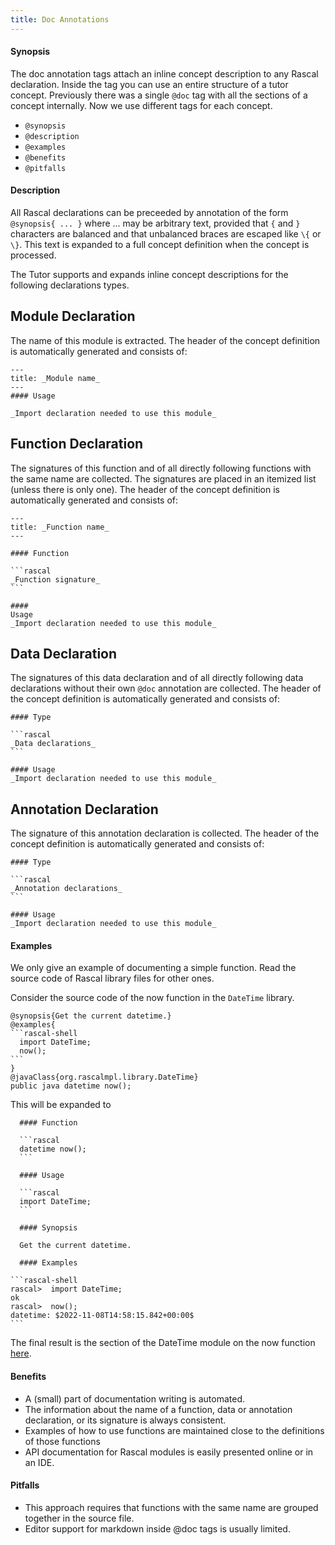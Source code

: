 ```yaml
---
title: Doc Annotations
---
```


#### Synopsis

The doc annotation tags attach an inline concept description to any Rascal declaration. Inside the tag you can use an entire structure of a tutor concept. Previously there was a single `@doc` tag with all the sections
of a concept internally. Now we use different tags for each concept.

* `@synopsis`
* `@description`
* `@examples`
* `@benefits`
* `@pitfalls`

#### Description

All Rascal declarations can be preceeded by annotation of the form `@synopsis{ ... }` where ... may be arbitrary text, 
provided that `{` and `}` characters are balanced and that unbalanced braces are escaped like `\{` or `\}`. 
This text is expanded to a full concept definition when the concept is processed. 

The Tutor supports and expands inline concept descriptions for the following declarations types.

## Module Declaration

The name of this module is extracted.
The header of the concept definition is automatically generated and consists of:

```
---
title: _Module name_
---
#### Usage

_Import declaration needed to use this module_
```

## Function Declaration

The signatures of this function and of all directly following functions with the same name are collected. 
The signatures are placed in an itemized list (unless there is only one).
The header of the concept definition is automatically generated and consists of:

``````
---
title: _Function name_
---

#### Function

```rascal
_Function signature_
```

####
Usage
_Import declaration needed to use this module_
``````

## Data Declaration

The signatures of this data declaration and of all directly following data declarations without their own `@doc` annotation are collected.
The header of the concept definition is automatically generated and consists of:

``````
#### Type

```rascal
_Data declarations_
```

#### Usage
_Import declaration needed to use this module_
``````

## Annotation Declaration

The signature of this annotation declaration is collected.
The header of the concept definition is automatically generated and consists of:

``````
#### Type

```rascal
_Annotation declarations_
```

#### Usage
_Import declaration needed to use this module_
``````

#### Examples

We only give an example of documenting a simple function. Read the source code of Rascal library files for other ones. 

Consider the source code of the now function in the `DateTime` library.

``````
@synopsis{Get the current datetime.}
@examples{
```rascal-shell
  import DateTime;
  now();
```
}
@javaClass{org.rascalmpl.library.DateTime}
public java datetime now();
``````
  
This will be expanded to

``````
  #### Function
  
  ```rascal
  datetime now();
  ```
  
  #### Usage
  
  ```rascal
  import DateTime;
  ```

  #### Synopsis
  
  Get the current datetime.

  #### Examples

```rascal-shell 
rascal>  import DateTime;
ok
rascal>  now();
datetime: $2022-11-08T14:58:15.842+00:00$
```
``````

The final result is the section of the DateTime module on the now function [here](../../../../Library/DateTime.md#DateTime-now).

#### Benefits

* A (small) part of documentation writing is automated.
* The information about the name of a function, data or annotation declaration, or its signature is always consistent.
* Examples of how to use functions are maintained close to the definitions of those functions
* API documentation for Rascal modules is easily presented online or in an IDE.

#### Pitfalls 

* This approach requires that functions with the same name are grouped together in the source file.
* Editor support for markdown inside @doc tags is usually limited.

